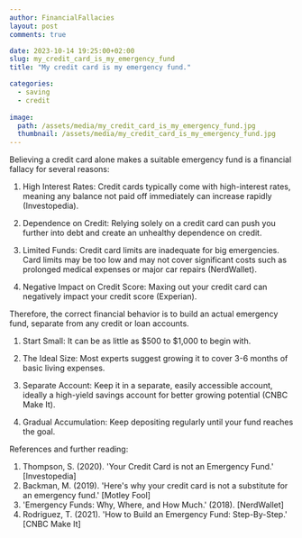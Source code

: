 ```yaml
---
author: FinancialFallacies
layout: post
comments: true

date: 2023-10-14 19:25:00+02:00  
slug: my_credit_card_is_my_emergency_fund
title: "My credit card is my emergency fund."

categories:
  - saving
  - credit
  
image:
  path: /assets/media/my_credit_card_is_my_emergency_fund.jpg
  thumbnail: /assets/media/my_credit_card_is_my_emergency_fund.jpg
---
```


Believing a credit card alone makes a suitable emergency fund is a financial fallacy for several reasons:

1. High Interest Rates: Credit cards typically come with high-interest rates, meaning any balance not paid off immediately can increase rapidly (Investopedia).

2. Dependence on Credit: Relying solely on a credit card can push you further into debt and create an unhealthy dependence on credit.

3. Limited Funds: Credit card limits are inadequate for big emergencies. Card limits may be too low and may not cover significant costs such as prolonged medical expenses or major car repairs (NerdWallet).

4. Negative Impact on Credit Score: Maxing out your credit card can negatively impact your credit score (Experian). 

Therefore, the correct financial behavior is to build an actual emergency fund, separate from any credit or loan accounts.

1. Start Small: It can be as little as $500 to $1,000 to begin with. 

2. The Ideal Size: Most experts suggest growing it to cover 3-6 months of basic living expenses. 

3. Separate Account: Keep it in a separate, easily accessible account, ideally a high-yield savings account for better growing potential (CNBC Make It). 

4. Gradual Accumulation: Keep depositing regularly until your fund reaches the goal.

References and further reading:
1. Thompson, S. (2020). 'Your Credit Card is not an Emergency Fund.' [Investopedia]
2. Backman, M. (2019). 'Here's why your credit card is not a substitute for an emergency fund.' [Motley Fool]
3. 'Emergency Funds: Why, Where, and How Much.' (2018). [NerdWallet]
4. Rodriguez, T. (2021). 'How to Build an Emergency Fund: Step-By-Step.' [CNBC Make It]
